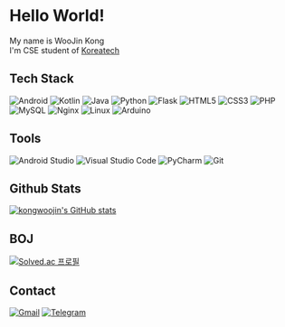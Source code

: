 # Hello World!
My name is WooJin Kong  
I'm CSE student of [Koreatech](https://www.koreatech.ac.kr/)

## Tech Stack
<img alt="Android" src="https://img.shields.io/badge/Android-3DDC84.svg?&style=for-the-badge&logo=Android&logoColor=white"/> <img alt="Kotlin" src="https://img.shields.io/badge/Kotlin-7F52FF.svg?&style=for-the-badge&logo=Kotlin&logoColor=white"/> <img alt="Java" src="https://img.shields.io/badge/OpenJDK-FFFFFF.svg?&style=for-the-badge&logo=OpenJDK&logoColor=black"/> <img alt="Python" src="https://img.shields.io/badge/Python-3776AB.svg?&style=for-the-badge&logo=Python&logoColor=white"/> <img alt="Flask" src="https://img.shields.io/badge/Flask-000000.svg?&style=for-the-badge&logo=Flask&logoColor=white"/> <img alt="HTML5" src="https://img.shields.io/badge/HTML5-E34F26.svg?&style=for-the-badge&logo=HTML5&logoColor=white"/> <img alt="CSS3" src="https://img.shields.io/badge/CSS3-1572B6.svg?&style=for-the-badge&logo=CSS3&logoColor=white"/> <img alt="PHP" src="https://img.shields.io/badge/PHP-777BB4.svg?&style=for-the-badge&logo=PHP&logoColor=white"/> <img alt="MySQL" src="https://img.shields.io/badge/MySQL-4479A1.svg?&style=for-the-badge&logo=MySQL&logoColor=white"/> <img alt="Nginx" src="https://img.shields.io/badge/Nginx-009639.svg?&style=for-the-badge&logo=Nginx&logoColor=white"/> <img alt="Linux" src="https://img.shields.io/badge/Linux-FCC624.svg?&style=for-the-badge&logo=Linux&logoColor=white"/> <img alt="Arduino" src="https://img.shields.io/badge/Arduino-00979D.svg?&style=for-the-badge&logo=Arduino&logoColor=white"/>

## Tools
<img alt="Android Studio" src="https://img.shields.io/badge/Android_Studio-3DDC84.svg?&style=for-the-badge&logo=AndroidStudio&logoColor=white"/> <img alt="Visual Studio Code" src="https://img.shields.io/badge/Visual_Studio_Code-007ACC.svg?&style=for-the-badge&logo=VisualStudioCode&logoColor=white"/> <img alt="PyCharm" src="https://img.shields.io/badge/PyCharm-000000.svg?&style=for-the-badge&logo=PyCharm&logoColor=white"/> <img alt="Git" src="https://img.shields.io/badge/Git-F05032.svg?&style=for-the-badge&logo=Git&logoColor=white"/>

## Github Stats
[![kongwoojin's GitHub stats](https://github-readme-stats.vercel.app/api?username=kongwoojin&count_private=true&show_icons=true)](https://github.com/anuraghazra/github-readme-stats)
## BOJ
[![Solved.ac 프로필](http://mazassumnida.wtf/api/v2/generate_badge?boj=kongjak)](https://solved.ac/kongjak)

## Contact
<a href="mailto:kongwoojin03@gmail.com"><img alt="Gmail" src="https://img.shields.io/badge/Gmail-EA4335.svg?&style=for-the-badge&logo=Gmail&logoColor=white"/></a>
<a href="https://t.me/Kongjak"><img alt="Telegram" src="https://img.shields.io/badge/Telegram-26A5E4.svg?&style=for-the-badge&logo=Gmail&logoColor=white"/></a>